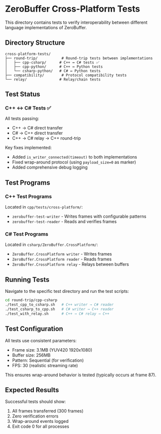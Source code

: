 # ZeroBuffer Cross-Platform Tests

This directory contains tests to verify interoperability between different language implementations of ZeroBuffer.

## Directory Structure

```
cross-platform-tests/
├── round-trip/           # Round-trip tests between implementations
│   ├── cpp-csharp/      # C++ ↔ C# tests ✅
│   ├── cpp-python/      # C++ ↔ Python tests  
│   └── csharp-python/   # C# ↔ Python tests
├── compatibility/        # Protocol compatibility tests
└── relay/               # Relay/chain tests
```

## Test Status

### C++ ↔ C# Tests ✅
All tests passing:
- C++ → C# direct transfer
- C# → C++ direct transfer  
- C++ → C# relay → C++ round-trip

Key fixes implemented:
- Added `is_writer_connected(timeout)` to both implementations
- Fixed wrap-around protocol (using `payload_size=0` as marker)
- Added comprehensive debug logging

## Test Programs

### C++ Test Programs
Located in `cpp/tests/cross-platform/`:
- `zerobuffer-test-writer` - Writes frames with configurable patterns
- `zerobuffer-test-reader` - Reads and verifies frames

### C# Test Programs  
Located in `csharp/ZeroBuffer.CrossPlatform/`:
- `ZeroBuffer.CrossPlatform writer` - Writes frames
- `ZeroBuffer.CrossPlatform reader` - Reads frames
- `ZeroBuffer.CrossPlatform relay` - Relays between buffers

## Running Tests

Navigate to the specific test directory and run the test scripts:

```bash
cd round-trip/cpp-csharp
./test_cpp_to_csharp.sh   # C++ writer → C# reader
./test_csharp_to_cpp.sh   # C# writer → C++ reader
./test_with_relay.sh      # C++ → C# relay → C++
```

## Test Configuration

All tests use consistent parameters:
- Frame size: 3.1MB (YUV420 1920x1080)
- Buffer size: 256MB
- Pattern: Sequential (for verification)
- FPS: 30 (realistic streaming rate)

This ensures wrap-around behavior is tested (typically occurs at frame 87).

## Expected Results

Successful tests should show:
1. All frames transferred (300 frames)
2. Zero verification errors
3. Wrap-around events logged
4. Exit code 0 for all processes